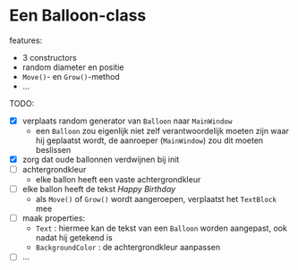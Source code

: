 ﻿# Een Balloon-class

features:

- 3 constructors
- random diameter en positie
- `Move()`- en `Grow()`-method
- ...

TODO:

- [x] verplaats random generator van `Balloon` naar `MainWindow`
	- een `Balloon` zou eigenlijk niet zelf verantwoordelijk moeten zijn waar hij geplaatst wordt,
	  de aanroeper (`MainWindow`) zou dit moeten beslissen
- [x] zorg dat oude ballonnen verdwijnen bij init
- [ ] achtergrondkleur
	- elke ballon heeft een vaste achtergrondkleur
- [ ] elke ballon heeft de tekst *Happy Birthday*
	- als `Move()` of `Grow()` wordt aangeroepen, verplaatst het `TextBlock` mee
- [ ] maak properties:
	- `Text` : hiermee kan de tekst van een `Balloon` worden aangepast, ook nadat hij getekend is
	- `BackgroundColor` : de achtergrondkleur aanpassen
- [ ] ...
